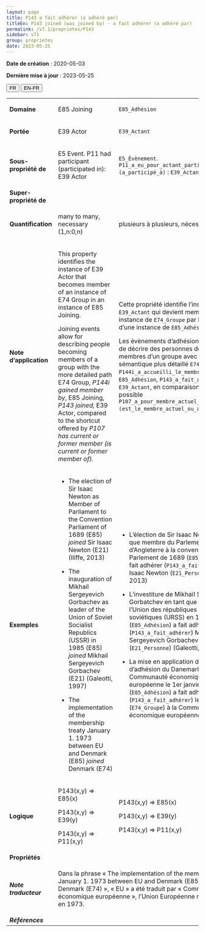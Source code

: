 ```yaml
---
layout: page
title: P143 a fait adhérer (a adhéré par)
titleEn: P143 joined (was joined by) - a fait adhérer (a adhéré par)
permalink: /v7.1/proprietes/P143
sidebar: v71
group: proprietes
date: 2023-05-25
---
```


**Date de création** : 2020-05-03

**Dernière mise à jour** : 2023-05-25

<div class="lang-buttons">
 <button id="fr" class="activate">FR</button>
 <button id="en-fr">EN-FR</button>
</div>

<table>
<tbody>
<tr>
<td><strong>Domaine</strong></td>
<td class="en">
<p>E85 Joining</p>
</td>
<td>
<p><code class="language-plaintext highlighter-rouge">E85_Adhésion</code></p>
</td>
</tr>
<tr>
<td><strong>Portée</strong></td>
<td class="en">
<p>E39 Actor</p>
</td>
<td>
<p><code class="language-plaintext highlighter-rouge">E39_Actant</code></p>
</td>
</tr>
<tr>
<td><strong>Sous-propriété de</strong></td>
<td class="en">
<p>E5 Event. P11 had participant (participated in): E39 Actor</p>
</td>
<td>
<p><code class="language-plaintext highlighter-rouge">E5_Évènement</code>. <code class="language-plaintext highlighter-rouge">P11_a_eu_pour_actant_participant (a_participé_à)</code> : <code class="language-plaintext highlighter-rouge">E39_Actant</code></p>
</td>
</tr>
<tr>
<td><strong>Super-propriété de</strong></td>
<td class="en">
</td>
<td>
</td>
</tr>
<tr>
<td><strong>Quantification</strong></td>
<td class="en">
<p>many to many, necessary (1,n:0,n)</p>
</td>
<td>
<p>plusieurs à plusieurs, nécessaire (1,n:0,n)</p>
</td>
</tr>
<tr>
<td><strong>Note d’application</strong></td>
<td class="en">
<p>This property identifies the instance of E39 Actor that becomes member of an instance of E74 Group in an instance of E85 Joining.</p>
<p>Joining events allow for describing people becoming members of a group with the more detailed path E74 Group, <em>P144i gained member by</em>, E85 Joining, <em>P143 joined,</em> E39 Actor, compared to the shortcut offered by <em>P107 has current or former member (is current or former member of).</em></p>
</td>
<td>
<p>Cette propriété identifie l’instance de <code class="language-plaintext highlighter-rouge">E39_Actant</code> qui devient membre d’une instance de <code class="language-plaintext highlighter-rouge">E74_Groupe</code> par l’intermédiaire d’une instance de <code class="language-plaintext highlighter-rouge">E85_Adhésion</code>.</p>
<p>Les évènements d’adhésion permettent de décrire des personnes devenant membres d’un groupe avec le chemin sémantique plus détaillé <code class="language-plaintext highlighter-rouge">E74_Groupe</code>, <code class="language-plaintext highlighter-rouge">P144i_a_accueilli_le_membre_par</code>, <code class="language-plaintext highlighter-rouge">E85_Adhésion</code>, <code class="language-plaintext highlighter-rouge">P143_a_fait_adhérer</code>, <code class="language-plaintext highlighter-rouge">E39_Actant</code>, en comparaison du raccourci possible <code class="language-plaintext highlighter-rouge">P107_a_pour_membre_actuel_ou_antérieur (est_le_membre_actuel_ou_antérieur_de)</code>.</p>
</td>
</tr>
<tr>
<td><strong>Exemples</strong></td>
<td class="en">
<ul>
<li><p>The election of Sir Isaac Newton as Member of Parliament to the Convention Parliament of 1689 (E85) <em>joined </em>Sir Isaac Newton (E21) (Iliffe, 2013)</p>
</li>
<li><p>The inauguration of Mikhail Sergeyevich Gorbachev as leader of the Union of Soviet Socialist Republics (USSR) in 1985 (E85) <em>joined</em> Mikhail Sergeyevich Gorbachev (E21) (Galeotti, 1997)</p>
</li>
<li><p>The implementation of the membership treaty January 1. 1973 between EU and Denmark (E85) <em>joined</em> Denmark (E74)</p>
</li>
</ul>
</td>
<td>
<ul>
<li><p>L’élection de Sir Isaac Newton en tant que membre du Parlement d’Angleterre à la convention du Parlement de 1689 (<code class="language-plaintext highlighter-rouge">E85_Adhésion</code>) a fait adhérer (<code class="language-plaintext highlighter-rouge">P143_a_fait_adhérer</code>) Sir Isaac Newton (<code class="language-plaintext highlighter-rouge">E21_Personne</code>) (Iliffe, 2013)</p>
</li>
<li><p>L’investiture de Mikhaïl Sergueïevitch Gorbatchev en tant que dirigeant de l’Union des républiques socialistes soviétiques (URSS) en 1985 (<code class="language-plaintext highlighter-rouge">E85_Adhésion</code>) a fait adhérer (<code class="language-plaintext highlighter-rouge">P143_a_fait_adhérer</code>) Mikhail Sergeyevich Gorbachev (<code class="language-plaintext highlighter-rouge">E21_Personne</code>) (Galeotti, 1997)</p>
</li>
<li><p>La mise en application du traité d’adhésion du Danemark à la Communauté économique européenne le 1er janvier 1973 (<code class="language-plaintext highlighter-rouge">E85_Adhésion</code>) a fait adhérer (<code class="language-plaintext highlighter-rouge">P143_a_fait_adhérer</code>) le Danemark (<code class="language-plaintext highlighter-rouge">E74_Groupe</code>) à la Communauté économique européenne.</p>
</li>
</ul>
</td>
</tr>
<tr>
<td><strong>Logique</strong></td>
<td class="en">
<p>P143(x,y) ⇒ E85(x)</p>
<p>P143(x,y) ⇒ E39(y) </p>
<p>P143(x,y) ⇒ P11(x,y)</p>
</td>
<td>
<p>P143(x,y) ⇒ E85(x)</p>
<p>P143(x,y) ⇒ E39(y) </p>
<p>P143(x,y) ⇒ P11(x,y)</p>
</td>
</tr>
<tr>
<td><strong>Propriétés</strong></td>
<td class="en">
</td>
<td>
</td>
</tr>
<tr>
<td><strong><em>Note traducteur</em></strong></td>
<td colspan="2">
<p>Dans la phrase « The implementation of the membership treaty January 1. 1973 between EU and Denmark (E85) <em>joined</em> Denmark (E74) », « EU » a été traduit par « Communauté économique européenne », l’Union Européenne n’existant pas en 1973.</p>
</td>
</tr>
<tr>
<td><strong><em>Références</em></strong></td>
<td colspan="2">
</td>
</tr>
</tbody>
</table>
